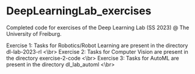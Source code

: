 # DeepLearningLab_exercises
 
Completed code for exercises of the Deep Learning Lab (SS 2023) @ The University of Freiburg.

Exercise 1: Tasks for Robotics/Robot Learning are present in the directory dl-lab-2023-rl <\br>
Exercise 2: Tasks for Computer Vision are present in the directory exercise-2-code <\br>
Exercise 3: Tasks for AutoML are present in the directory dl_lab_automl <\br>
